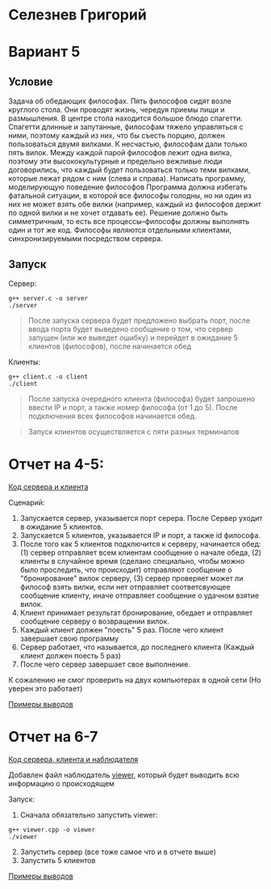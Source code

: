 # Селезнев Григорий
# Вариант 5

## Условие
Задача об обедающих философах. Пять философов сидят возле круглого стола. Они проводят жизнь, чередуя приемы пищи и
размышления. В центре стола находится большое блюдо спагетти.
Спагетти длинные и запутанные, философам тяжело управляться с ними, поэтому каждый из них, что бы съесть порцию, должен пользоваться двумя вилками. К несчастью, философам дали
только пять вилок. Между каждой парой философов лежит одна вилка, поэтому эти высококультурные и предельно вежливые
люди договорились, что каждый будет пользоваться только теми
вилками, которые лежат рядом с ним (слева и справа). Написать
программу, моделирующую поведение философов Программа должна избегать фатальной ситуации, в которой все философы
голодны, но ни один из них не может взять обе вилки (например,
каждый из философов держит по одной вилки и не хочет отдавать
ее). Решение должно быть симметричным, то есть все
процессы–философы должны выполнять один и тот же
код. Философы являются отдельными клиентами, синхронизируемыми посредством сервера.

## Запуск
Сервер:
```
g++ server.c -o server
./server
```
> После запуска сервера будет предложено выбрать порт, после ввода порта будет выведено сообщение о том, что сервер запущен (или же выведет ошибку) и перейдет в ожидание 5 клиентов (философов), после начинается обед

Клиенты:
```
g++ client.c -o client
./client
```
> После запуска очередного клиента (философа) будет запрошено ввести IP и порт, а также номер философа (от 1 до 5). После подключения всех философов начинается обед.

> Запуск клиентов осуществляется с пяти разных терминалов


# Отчет на 4-5:

[Код сервера и клиента]()

Сценарий:
1. Запускается сервер, указывается порт серера. После Сервер уходит в ожидание 5 клиентов.
2. Запускается 5 клиентов, указывается IP и порт, а также id философа.
3. После того как 5 клиентов подключится к серверу, начинается обед: (1) сервер отправляет всем клиентам сообщение о начале обеда, (2) клиенты в случайное время (сделано специально, чтобы можно было проследить, что происходит) отправляют сообщение о "бронирование" вилок серверу, (3) сервер проверяет может ли философ взять вилки, если нет отправляет соответсвующее сообщение клиенту, иначе отправляет сообщение о удачном взятие вилок.
4. Клиент принимает результат бронирование, обедает и отправляет сообщение серверу о возвращении вилок.
5. Каждый клиент должен "поесть" 5 раз. После чего клиент завершает свою программу
6. Сервер работает, что называется, до последнего клиента (Каждый клиент должен поесть 5 раз)
7. После чего сервер завершает свое выполнение.

К сожалению не смог проверить на двух компьютерах в одной сети (Но уверен это работает)

[Примеры выводов]()

# Отчет на 6-7
[Код сервера, клиента и наблюдателя]()

Добавлен файл наблюдатель [viewer](), который будет выводить всю информацию о происходящем

Запуск:
1. Сначала обязательно запустить viewer:
```
g++ viewer.cpp -o viewer
./viewer
```
2. Запустить сервер (все тоже самое что и в отчете выше)
3. Запустить 5 клиентов

[Примеры выводов]()
